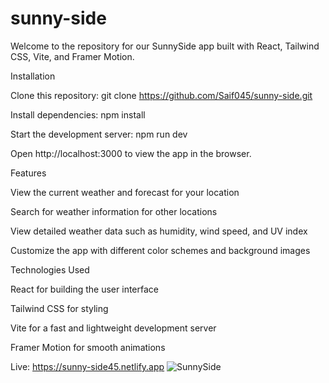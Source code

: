 # sunny-side
Welcome to the repository for our SunnySide app built with React, Tailwind CSS, Vite, and Framer Motion.

Installation

Clone this repository: git clone https://github.com/Saif045/sunny-side.git

Install dependencies: npm install

Start the development server: npm run dev 

Open http://localhost:3000 to view the app in the browser.

Features

View the current weather and forecast for your location

Search for weather information for other locations

View detailed weather data such as humidity, wind speed, and UV index

Customize the app with different color schemes and background images

Technologies Used

React for building the user interface

Tailwind CSS for styling

Vite for a fast and lightweight development server

Framer Motion for smooth animations


Live: https://sunny-side45.netlify.app
![SunnySide](https://user-images.githubusercontent.com/106855656/209871992-1c98e8c9-43a9-4b17-92fd-120ccc5f38c9.PNG)

